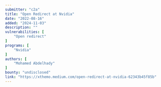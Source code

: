 ```yaml
---
submitter: "c2a"
title: "Open Redirect at Nvidia"
date: "2022-08-16"
added: "2024-11-03"
description: ""
vulnerabilities: [
    "Open redirect"
]
programs: [
    "Nvidia"
]
authors: [
    "Mohamed Abdelhady"
]
bounty: "undisclosed"
link: "https://xthemo.medium.com/open-redirect-at-nvidia-62343b45f85b"
---
```




